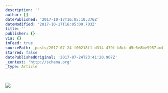 ```yaml
---
description: ''
author: []
datePublished: '2017-10-17T16:05:10.376Z'
dateModified: '2017-10-17T16:05:09.703Z'
title: ''
publisher: {}
via: {}
inFeed: true
sourcePath: _posts/2017-07-24-f00218f1-d314-479f-b8cb-d5e6e8be9957.md
starred: false
datePublishedOriginal: '2017-07-24T23:41:20.907Z'
_context: 'http://schema.org'
_type: Article

---
```

![](https://the-grid-user-content.s3-us-west-2.amazonaws.com/de4dc860-9317-4c94-ad0e-38e121501dea.jpg)